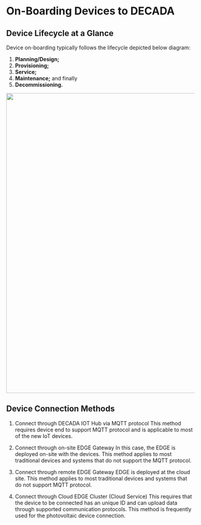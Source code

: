# On-Boarding Devices to DECADA
## Device Lifecycle at a Glance
Device on-boarding typically follows the lifecycle depicted below diagram:
 1. **Planning/Design;** 
 2. **Provisioning;**
 3. **Service;**
 4. **Maintenance;** and finally
 5. **Decommissioning.**

<div align=center>
<img width="800" src="./images/onBoardDevice/decadalc2.png"/>
</div>

## Device Connection Methods
1. Connect through DECADA IOT Hub via MQTT protocol
This method requires device end to support MQTT protocol and is applicable to most of the new IoT devices.

2. Connect through on-site EDGE Gateway
In this case, the EDGE is deployed on-site with the devices. This method applies to most traditional devices and systems that do not support the MQTT protocol.

3. Connect through remote EDGE Gateway
EDGE is deployed at the cloud site. This method applies to most traditional devices and systems that do not support MQTT protocol.

4. Connect through Cloud EDGE Cluster (Cloud Service)
This requires that the device to be connected has an unique ID and can upload data through supported communication protocols. This method is frequently used for the photovoltaic device connection.



